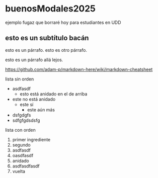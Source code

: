 # buenosModales2025

ejemplo fugaz que borraré hoy para estudiantes en UDD

## esto es un subtítulo bacán

esto es un párrafo.
esto es otro párrafo.

esto es un párrafo allá lejos.

<https://github.com/adam-p/markdown-here/wiki/markdown-cheatsheet>

lista sin orden

* asdfasdf
  * esto está anidado en el de arriba
* este no está anidado
  * este sí
    * este aún más
* dsfgdgfs
* sdfgfgdsdsfg

lista con orden

1. primer ingrediente
1. segundo
1. asdfasdf
1. oasdfasdf
  1. anidado
  1. asdfasdfasdf
1. vuelta 
